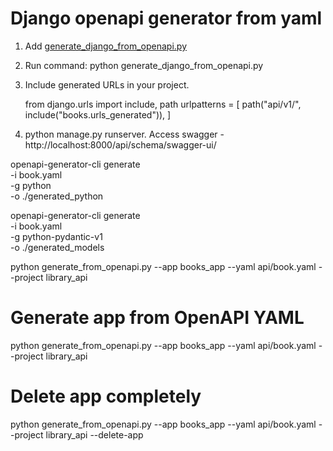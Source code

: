 # Django openapi generator from yaml
1. Add [generate_django_from_openapi.py](generate_from_openapi.py)
2. Run command: python generate_django_from_openapi.py
3. Include generated URLs in your project. 
 
   from django.urls import include, path
       urlpatterns = [
           path("api/v1/", include("books.urls_generated")),
       ]
4. python manage.py runserver. Access swagger - http://localhost:8000/api/schema/swagger-ui/



openapi-generator-cli generate \
  -i book.yaml \
  -g python \
  -o ./generated_python


openapi-generator-cli generate \
  -i book.yaml \
  -g python-pydantic-v1 \
  -o ./generated_models


python generate_from_openapi.py --app books_app --yaml api/book.yaml --project library_api

# Generate app from OpenAPI YAML
python generate_from_openapi.py --app books_app --yaml api/book.yaml --project library_api

# Delete app completely
python generate_from_openapi.py --app books_app --yaml api/book.yaml --project library_api --delete-app
